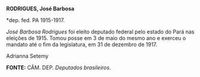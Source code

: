 **RODRIGUES, José Barbosa**

\*dep. fed. PA 1915-1917.

*José Barbosa Rodrigues* foi eleito deputado federal pelo estado do Pará
nas eleições de 1915. Tomou posse em 3 de maio do mesmo ano e exerceu o
mandato até o fim da legislatura, em 31 de dezembro de 1917.

Adrianna Setemy

**FONTE:** CÂM. DEP. *Deputados brasileiros*.
